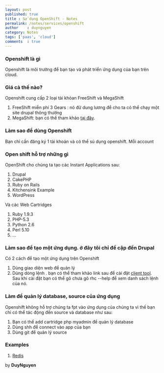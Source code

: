 ```yaml
---
layout: post
published: true
title : Sử dụng OpenShift - Notes
permalink: /notes/services/openshift
author    : duynguyen
category: Notes
tags: ['paas', 'cloud']
comments  : true
---
```


### Openshift là gì

Openshift là môi trường để bạn tạo và phát triển ứng dụng của bạn trên cloud.

### Giá cả thế nào?

Openshift cung cấp 2 loại tài khỏan FreeShift và MegaShift

1. FreeShift miễn phí 3 Gears : nó đử dung lương để cho ta có thể chạy một site drupal thông thường
2. MegaShift: bạn có thể tham khảo [tại đây](https://openshift.redhat.com/community/developers/pricing).

### Làm sao để dùng Openshift

Bạn chỉ cần đăng ký 1 tài khoản và có thể sủ dụng openshift. Mỗi account 

### Open shift hỗ trợ những gì

OpenShift cho chúng ta tạo các Instant Applications sau:

1. Drupal
1. CakePHP
1. Ruby on Rails
1. Kitchensink Example
1. WordPress

Và các Web Cartridges

1. Ruby 1.9.3
1. PHP-5.3
1. Python 2.6
1. Perl 5.10
1. …

### Làm sao để tạo một ứng dụng. ở đây tôi chỉ đề cập đến Drupal

Có 2 cách để tạo một ứng dụng trên Openshift

1. Dùng giao diện web để quản lý
1. Dùng dòng lệnh . bạn có thể tham khảo link sau để cài đặt [client tool](https://openshift.redhat.com/community/get-started). Sau khi cài đặt bạn có thể gõ chưa gõ rhc --help để xem danh sách lệnh của nó.

### Làm để quản lý database, source của ứng dụng

Openshift không hỗ trợ chúng ta fpt vào ứng dụng của chúng ta vì thế bạn chỉ có thể tác động đến source và database như sau:

1. Bạn có thể add cartridge php myadmin để quản lý database
1. Dùng shh để connect vào app của bạn
1. Dùng git để quản lý source

### Examples

1. [Redis](https://github.com/razorinc/redis-openshift-example)

by **DuyNguyen**